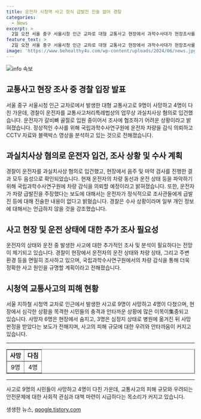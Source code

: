```yaml
---
title: 운전자 시청역 사고 정식 급발진 진술 없어 경찰
categories:
  - News
excerpt: >
  2일 오전 서울 중구 서울시청 인근 교차로 대형 교통사고 현장에서 과학수사대가 현장조사를 하고 있다.  제공 9명이 사망한 ‘시청역 교통사고’를 수사 중인 경찰이 운전자(68)를 교통사고처리특례법상의 업무상 과실치사상 혐의로 입건했습니다. 경찰은 운전자가 조사에 협조하기 어려운 상황이라며, 운전자의 주장과 관련한 조사가 미진행된 상황임을 밝혔습니다. 사고는 웨스틴조선호텔에서 발생해 교통사고와 관련된 중대한 사고로 판단되고 있습니다.
feature_text: >
  2일 오전 서울 중구 서울시청 인근 교차로 대형 교통사고 현장에서 과학수사대가 현장조사를 하고 있다.  제공 9명이 사망한 ‘시청역 교통사고’를 수사 중인 경찰이 운전자(68)를 교통사고처리특례법상의 업무상 과실치사상 혐의로 입건했습니다. 경찰은 운전자가 조사에 협조하기 어려운 상황이라며, 운전자의 주장과 관련한 조사가 미진행된 상황임을 밝혔습니다. 사고는 웨스틴조선호텔에서 발생해 교통사고와 관련된 중대한 사고로 판단되고 있습니다.
image: 'https://www.behealthy4u.com/wp-content/uploads/2024/06/news.jpg'
---
```


<p><img src="https://www.behealthy4u.com/wp-content/uploads/2024/06/news.jpg" alt="info 속보" /></p>

<h2 data-ke-size="size26">교통사고 현장 조사 중 경찰 입장 발표</h2>

<p data-ke-size="size16">서울 중구 서울시청 인근 교차로에서 발생한 대형 교통사고로 9명이 사망하고 4명이 다친 가운데, 경찰이 운전자를 교통사고처리특례법상의 업무상 과실치사상 혐의로 입건했습니다. 운전자가 갈비뼈 골절로 입원 중이어서 조사에 협조하기 어려운 상황이라고 밝혀졌습니다. 정상적인 수사를 위해 국립과학수사연구원에 운전자 차량을 감식 의뢰하고 CCTV 자료와 블랙박스 영상을 분석하고 있는 것으로 전해졌습니다.</p>

<h2 data-ke-size="size26">과실치사상 혐의로 운전자 입건, 조사 상황 및 수사 계획</h2>

<p data-ke-size="size16">경찰이 운전자를 과실치사상 혐의로 입건했고, 현장에서 음주 및 마약 검사를 진행한 결과 모두 음성으로 확인되었습니다. 현재 운전자의 차량 동선과 운전 상태 등을 파악하기 위해 국립과학수사연구원에 차량 감식을 의뢰할 예정이라고 밝혀졌습니다. 또한, 운전자가 차량 급발진을 주장했다는 보도에 대해서는 운전자가 정식적으로 조사관들에게 급발진 등에 대해 진술한 내용이 없다고 밝혔습니다. 경찰은 수사 상황이라며 일부 개인 정보에 대해서는 언급하지 않을 것을 강조했습니다.</p>

<h2 data-ke-size="size26">사고 현장 및 운전 상태에 대한 추가 조사 필요성</h2>

<p data-ke-size="size16">운전자의 상태와 운전 중 발생한 사고에 대한 추가적인 조사 및 분석이 필요하다는 전망이 제기되고 있습니다. 경찰이 현장에서 운전자의 운전 상태와 차량 상태, 그리고 주변 환경 등을 면밀히 조사하고 있으며, 국립과학수사연구원에서의 차량 감식을 통해 더욱 정확한 사고 원인을 규명할 계획이라고 전해졌습니다.</p>

<h2 data-ke-size="size26">시청역 교통사고의 피해 현황</h2>

<p data-ke-size="size16">서울 지하철 시청역 교차로 인근에서 발생한 사고로 9명이 사망하고 4명이 다쳤으며, 현장에서 심각한 상황을 목격한 시민들의 충격과 안타까운 상황에 많은 이목이集중되고 있습니다. 사망자 6명은 현장에서 숨지고, 3명은 심정지 상태로 병원에 옮겨진 뒤 사망 판정을 받았다는 보도가 전해지며, 사고의 피해 규모에 대한 우려와 안타까움이 커지고 있습니다.</p>

<hr>

<table style="width: 100%;" border="1">
<tbody>
<tr>
<td style="text-align: center; height: 17px;"><b>사망</b></td>
<td style="text-align: center; height: 17px;"><b>다침</b></td>
</tr>
<tr>
<td style="text-align: center; height: 17px;">9명</td>
<td style="text-align: center; height: 17px;">4명</td>
</tr>
</tbody>
</table>

<hr>

<p data-ke-size="size16">사고로 9명의 시민들이 사망하고 4명이 다친 가운데, 교통사고의 피해 규모와 우려되는 안전문제에 대한 사회적 관심과 대책 마련이 시급하다는 목소리가 커지고 있습니다.</p>
생생한 뉴스, <a href="https://qoogle.tistory.com" rel="dofollow">qoogle.tistory.com</a>


